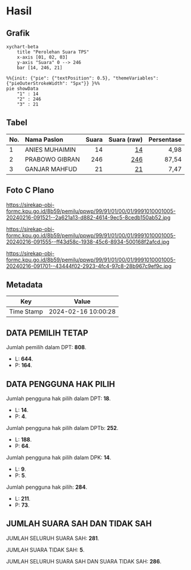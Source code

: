 # Hasil

## Grafik

```mermaid
xychart-beta
    title "Perolehan Suara TPS"
    x-axis [01, 02, 03]
    y-axis "Suara" 0 --> 246
    bar [14, 246, 21]
```

```mermaid
%%{init: {"pie": {"textPosition": 0.5}, "themeVariables": {"pieOuterStrokeWidth": "5px"}} }%%
pie showData
    "1" : 14
    "2" : 246
    "3" : 21
```

## Tabel

| No. | Nama Paslon    | Suara | Suara (raw) | Persentase |
|:--- |:-------------- | -----:| -----------:| ----------:|
| 1   | ANIES MUHAIMIN | 14    | [14][p-1]   | 4,98       |
| 2   | PRABOWO GIBRAN | 246   | [246][p-2]  | 87,54      |
| 3   | GANJAR MAHFUD  | 21    | [21][p-3]   | 7,47       |


[p-1]: https://github.com/gigit-pemilu/pemilu-2024-99-luar-negeri/blob/main/pilpres/hitung-suara/sub/99-luar-negeri/sub/91-phnom-penh-kamboja/sub/01-phnom-penh-kamboja/sub/0001-phnom-penh-kamboja/sub/005-ksk-004/sub/paslon-1.txt
[p-2]: https://github.com/gigit-pemilu/pemilu-2024-99-luar-negeri/blob/main/pilpres/hitung-suara/sub/99-luar-negeri/sub/91-phnom-penh-kamboja/sub/01-phnom-penh-kamboja/sub/0001-phnom-penh-kamboja/sub/005-ksk-004/sub/paslon-2.txt
[p-3]: https://github.com/gigit-pemilu/pemilu-2024-99-luar-negeri/blob/main/pilpres/hitung-suara/sub/99-luar-negeri/sub/91-phnom-penh-kamboja/sub/01-phnom-penh-kamboja/sub/0001-phnom-penh-kamboja/sub/005-ksk-004/sub/paslon-3.txt

## Foto C Plano

https://sirekap-obj-formc.kpu.go.id/8b59/pemilu/ppwp/99/91/01/00/01/9991010001005-20240216-091521--2a621a13-d882-4614-9ec5-8cedb150ab52.jpg

https://sirekap-obj-formc.kpu.go.id/8b59/pemilu/ppwp/99/91/01/00/01/9991010001005-20240216-091555--ff43d58c-1938-45c6-8934-500168f2afcd.jpg

https://sirekap-obj-formc.kpu.go.id/8b59/pemilu/ppwp/99/91/01/00/01/9991010001005-20240216-091701--43444f02-2923-4fc4-97c8-28b967c9ef9c.jpg


## Metadata

| Key        | Value               |
| ---------- | ------------------- |
| Time Stamp | 2024-02-16 10:00:28 |


## DATA PEMILIH TETAP

Jumlah pemilih dalam DPT: **808**.
 * L: **644**.
 * P: **164**.

## DATA PENGGUNA HAK PILIH

Jumlah pengguna hak pilih dalam DPT: **18**.
 * L: **14**.
 * P: **4**.

Jumlah pengguna hak pilih dalam DPTb: **252**.
 * L: **188**.
 * P: **64**.

Jumlah pengguna hak pilih dalam DPK: **14**.
 * L: **9**.
 * P: **5**.

Jumlah pengguna hak pilih: **284**.
 * L: **211**.
 * P: **73**.

## JUMLAH SUARA SAH DAN TIDAK SAH

JUMLAH SELURUH SUARA SAH: **281**.

JUMLAH SUARA TIDAK SAH: **5**.

JUMLAH SELURUH SUARA SAH DAN SUARA TIDAK SAH: **286**.


